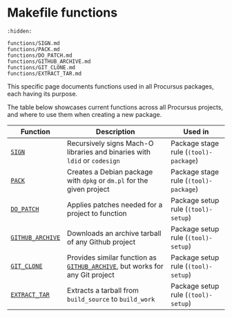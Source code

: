 # Makefile functions

```{toctree}
:hidden:

functions/SIGN.md
functions/PACK.md
functions/DO_PATCH.md
functions/GITHUB_ARCHIVE.md
functions/GIT_CLONE.md
functions/EXTRACT_TAR.md
```

This specific page documents functions used in all Procursus packages,
each having its purpose.

The table below showcases current functions across all Procursus
projects, and where to use them when creating a new package.

| Function | Description | Used in |
|----------|-------------|---------|
| [`SIGN`](./functions/SIGN) | Recursively signs Mach-O libraries and binaries with `ldid` or `codesign` | Package stage rule (`(tool)-package`) |
| [`PACK`](./functions/PACK) | Creates a Debian package with `dpkg` or `dm.pl` for the given project | Package stage rule (`(tool)-package`) |
| [`DO_PATCH`](./functions/DO_PATCH) | Applies patches needed for a project to function | Package setup rule (`(tool)-setup`) |
| [`GITHUB_ARCHIVE`](./functions/GITHUB_ARCHIVE) | Downloads an archive tarball of any Github project | Package setup rule (`(tool)-setup`) |
| [`GIT_CLONE`](./functions/GIT_CLONE) | Provides similar function as [`GITHUB_ARCHIVE`](./functions/GITHUB_ARCHIVE), but works for any Git project | Package setup rule (`(tool)-setup`) |
| [`EXTRACT_TAR`](./functions/EXTRACT_TAR) | Extracts a tarball from `build_source` to `build_work` | Package setup rule (`(tool)-setup`) |

